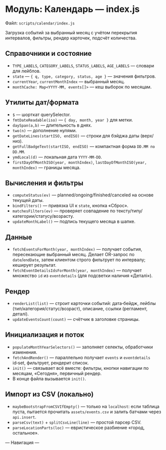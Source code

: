# Модуль: Календарь — index.js

Файл: `scripts/calendar/index.js`

Загрузка событий за выбранный месяц с учётом перекрытия интервалов, фильтры, рендер карточек, подсчёт количества.

## Справочники и состояние
- `TYPE_LABELS`, `CATEGORY_LABELS`, `STATUS_LABELS`, `AGE_LABELS` — словари для лейблов.
- `state` — `{ q, type, category, status, age }` — значения фильтров.
- `currentYear`, `currentMonthIndex` — выбранный месяц.
- `monthCache: Map<YYYY-MM, events[]>` — кеш выборок по месяцам.

## Утилиты дат/формата
- `$` — шорткат querySelector.
- `fmtDateReadable(iso)` — `{ day, month, year }` для метки.
- `daySpan(a,b)` — длительность в днях.
- `two(n)` — дополнение нулями.
- `getDateLines(startISO, endISO)` — строки для бэйджа даты (верх/низ).
- `getFullBadgeText(startISO, endISO)` — компактная форма `DD.MM по DD.MM`.
- `ymdLocal(d)` — локальная дата `YYYY-MM-DD`.
- `firstDayOfMonthISO(year, monthIndex)`, `lastDayOfMonthISO(year, monthIndex)` — границы месяца.

## Вычисления и фильтры
- `computeStatus(ev)` — planned/ongoing/finished/canceled на основе текущей даты.
- `bindFilters()` — привязка UI к `state`, кнопка «Сброс».
- `matchesFilters(ev)` — проверяет совпадение по тексту/типу/категории/статусу/возрасту.
- `updateMonthLabel()` — подпись текущего месяца в шапке.

## Данные
- `fetchEventsForMonth(year, monthIndex)` — получает события, пересекающие выбранный месяц. Делает OR-запрос по `date`/`endDate`, затем клиентом строго фильтрует по интервалу; кеширует результат.
- `fetchEventDetailsIdsForMonth(year, monthIndex)` — получает множество `id` из `eventdetails` (для подсветки наличия «Деталі»).

## Рендер
- `renderList(list)` — строит карточки событий: дата‑бейдж, лейблы (тип/категория/статус/возраст), описание, ссылки (регламент, деталі).
- `updateEventsCount(count)` — счётчик в заголовке страницы.

## Инициализация и поток
- `populateMonthYearSelectors()` — заполняет селекты, обработчики изменения.
- `fetchAndRender()` — параллельно получает `events` и `eventdetails` id‑set, фильтрует, рендерит список.
- `init()` — связывает всё вместе: фильтры, кнопки навигации по месяцам, «Сегодня», первичный рендер.
- В конце файла вызывается `init()`.

## Импорт из CSV (локально)
- `maybeBootstrapFromCSVIfEmpty()` — только на `localhost`: если таблица пуста, пытается прочитать `assets/events.csv` и залить батчами через `api.insert`.
- `parseCsv(text)` + `splitCsvLine(line)` — простой парсер CSV.
- `parseLocationParts(loc)` — евристическое разбиение «город, остальное».

— Навигация —